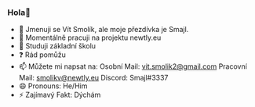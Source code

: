 ### Hola👋

- 👯 Jmenuji se Vít Smolík, ale moje přezdívka je Smajl.
- 🔭 Momentálně pracuji na projektu newtly.eu
- 🌱 Studuji základní školu
- ❓ Rád pomůžu
- 📫 Můžete mi napsat na: Osobní Mail: vit.smolik2@gmail.com Pracovní Mail: smolikv@newtly.eu Discord: Smajl#3337
- 😄 Pronouns: He/Him
- ⚡ Zajímavý Fakt: Dýchám

<!--
**Smajlll/Smajlll** is a ✨ _special_ ✨ repository because its `README.md` (this file) appears on your GitHub profile.
🔭 I’m currently working on ...
- 🌱 I’m currently learning ...
- 👯 I’m looking to collaborate on ...
- 🤔 I’m looking for help with ...
- 💬 Ask me about ...
- 📫 How to reach me: ...
- 😄 Pronouns: ...
- ⚡ Fun fact: ...
-->
